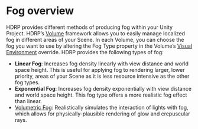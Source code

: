 # Fog overview

HDRP provides different methods of producing fog within your Unity Project. HDRP’s [Volume](Volumes) framework allows you to easily manage localized fog in different areas of your Scene. In each Volume, you can choose the fog you want to use by altering the Fog Type property in the Volume’s [Visual Environment](Visual-Environment) override. HDRP provides the following types of fog:

- **Linear Fog**: Increases fog density linearly with view distance and world space height. This is useful for applying fog to rendering larger, lower priority, areas of your Scene as it is less resource intensive as the other fog types. 
- **Exponential Fog**: Increases fog density exponentially with view distance and world space height. This fog type offers a more realistic fog effect than linear. 
- [Volumetric Fog](Volumetric-Fog): Realistically simulates the interaction of lights with fog, which allows for physically-plausible rendering of glow and crepuscular rays.